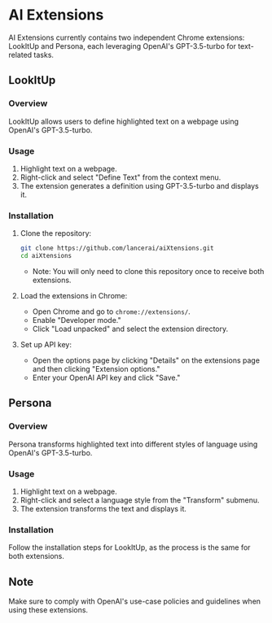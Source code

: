 # AI Extensions

AI Extensions currently contains two independent Chrome extensions: LookItUp and Persona, each leveraging OpenAI's GPT-3.5-turbo for text-related tasks.

## LookItUp

### Overview

LookItUp allows users to define highlighted text on a webpage using OpenAI's GPT-3.5-turbo.

### Usage

1. Highlight text on a webpage.
2. Right-click and select "Define Text" from the context menu.
3. The extension generates a definition using GPT-3.5-turbo and displays it.

### Installation

1. Clone the repository:

    ```bash
    git clone https://github.com/lancerai/aiXtensions.git
    cd aiXtensions
    ```
    - Note: You will only need to clone this repository once to receive both extensions.

2. Load the extensions in Chrome:
    - Open Chrome and go to `chrome://extensions/`.
    - Enable "Developer mode."
    - Click "Load unpacked" and select the extension directory.

3. Set up API key:
    - Open the options page by clicking "Details" on the extensions page and then clicking "Extension options."
    - Enter your OpenAI API key and click "Save."

## Persona

### Overview

Persona transforms highlighted text into different styles of language using OpenAI's GPT-3.5-turbo.

### Usage

1. Highlight text on a webpage.
2. Right-click and select a language style from the "Transform" submenu.
3. The extension transforms the text and displays it.

### Installation

Follow the installation steps for LookItUp, as the process is the same for both extensions.

## Note

Make sure to comply with OpenAI's use-case policies and guidelines when using these extensions.

